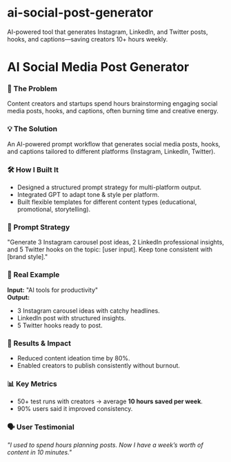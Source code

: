 # ai-social-post-generator
AI-powered tool that generates Instagram, LinkedIn, and Twitter posts, hooks, and captions—saving creators 10+ hours weekly.
# AI Social Media Post Generator

### 🚨 The Problem  
Content creators and startups spend hours brainstorming engaging social media posts, hooks, and captions, often burning time and creative energy.  

### 💡 The Solution  
An AI-powered prompt workflow that generates social media posts, hooks, and captions tailored to different platforms (Instagram, LinkedIn, Twitter).  

### 🛠️ How I Built It  
- Designed a structured prompt strategy for multi-platform output.  
- Integrated GPT to adapt tone & style per platform.  
- Built flexible templates for different content types (educational, promotional, storytelling).  

### 🎯 Prompt Strategy  
"Generate 3 Instagram carousel post ideas, 2 LinkedIn professional insights, and 5 Twitter hooks on the topic: [user input]. Keep tone consistent with [brand style]."  

### 📌 Real Example  
**Input:** "AI tools for productivity"  
**Output:**  
- 3 Instagram carousel ideas with catchy headlines.  
- LinkedIn post with structured insights.  
- 5 Twitter hooks ready to post.  

### 🚀 Results & Impact  
- Reduced content ideation time by 80%.  
- Enabled creators to publish consistently without burnout.  

### 📊 Key Metrics  
- 50+ test runs with creators → average **10 hours saved per week**.  
- 90% users said it improved consistency.  

### 🗣️ User Testimonial  
*"I used to spend hours planning posts. Now I have a week’s worth of content in 10 minutes."*  
